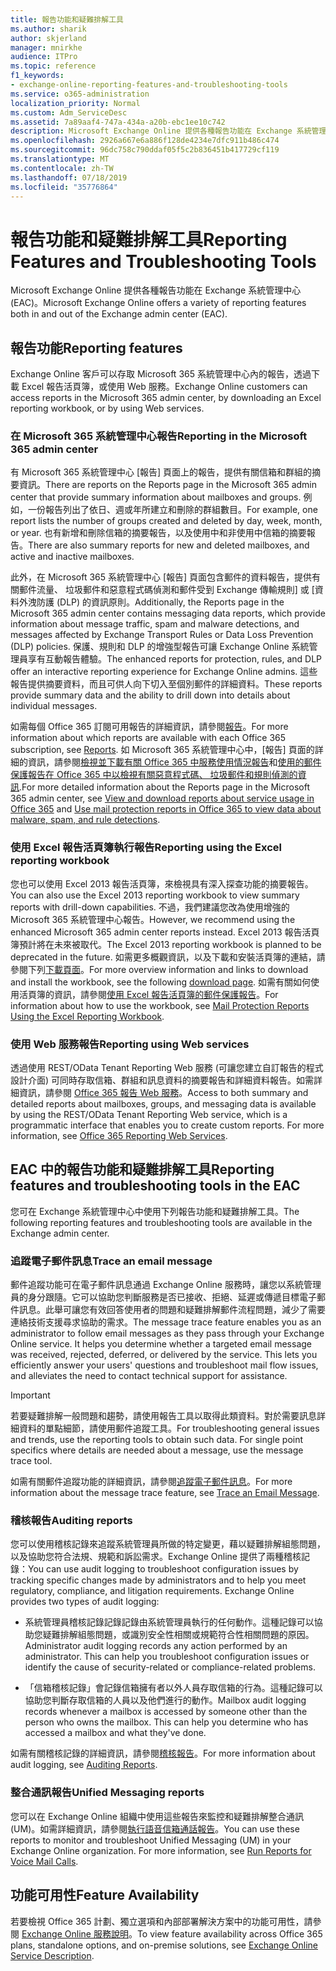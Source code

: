```yaml
---
title: 報告功能和疑難排解工具
ms.author: sharik
author: skjerland
manager: mnirkhe
audience: ITPro
ms.topic: reference
f1_keywords:
- exchange-online-reporting-features-and-troubleshooting-tools
ms.service: o365-administration
localization_priority: Normal
ms.custom: Adm_ServiceDesc
ms.assetid: 7a89aaf4-747a-434a-a20b-ebc1ee10c742
description: Microsoft Exchange Online 提供各種報告功能在 Exchange 系統管理中心 (EAC)。
ms.openlocfilehash: 2926a667e6a886f128de4234e7dfc911b486c474
ms.sourcegitcommit: 96dc758c790ddaf05f5c2b836451b417729cf119
ms.translationtype: MT
ms.contentlocale: zh-TW
ms.lasthandoff: 07/18/2019
ms.locfileid: "35776864"
---
```

# <a name="reporting-features-and-troubleshooting-tools"></a><span data-ttu-id="0862c-103">報告功能和疑難排解工具</span><span class="sxs-lookup"><span data-stu-id="0862c-103">Reporting Features and Troubleshooting Tools</span></span>

<span data-ttu-id="0862c-104">Microsoft Exchange Online 提供各種報告功能在 Exchange 系統管理中心 (EAC)。</span><span class="sxs-lookup"><span data-stu-id="0862c-104">Microsoft Exchange Online offers a variety of reporting features both in and out of the Exchange admin center (EAC).</span></span>
  
## <a name="reporting-features"></a><span data-ttu-id="0862c-105">報告功能</span><span class="sxs-lookup"><span data-stu-id="0862c-105">Reporting features</span></span>

<span data-ttu-id="0862c-106">Exchange Online 客戶可以存取 Microsoft 365 系統管理中心內的報告，透過下載 Excel 報告活頁簿，或使用 Web 服務。</span><span class="sxs-lookup"><span data-stu-id="0862c-106">Exchange Online customers can access reports in the Microsoft 365 admin center, by downloading an Excel reporting workbook, or by using Web services.</span></span>
  
### <a name="reporting-in-the-microsoft-365-admin-center"></a><span data-ttu-id="0862c-107">在 Microsoft 365 系統管理中心報告</span><span class="sxs-lookup"><span data-stu-id="0862c-107">Reporting in the Microsoft 365 admin center</span></span>

<span data-ttu-id="0862c-108">有 Microsoft 365 系統管理中心 [報告] 頁面上的報告，提供有關信箱和群組的摘要資訊。</span><span class="sxs-lookup"><span data-stu-id="0862c-108">There are reports on the Reports page in the Microsoft 365 admin center that provide summary information about mailboxes and groups.</span></span> <span data-ttu-id="0862c-109">例如，一份報告列出了依日、週或年所建立和刪除的群組數目。</span><span class="sxs-lookup"><span data-stu-id="0862c-109">For example, one report lists the number of groups created and deleted by day, week, month, or year.</span></span> <span data-ttu-id="0862c-110">也有新增和刪除信箱的摘要報告，以及使用中和非使用中信箱的摘要報告。</span><span class="sxs-lookup"><span data-stu-id="0862c-110">There are also summary reports for new and deleted mailboxes, and active and inactive mailboxes.</span></span> 
  
<span data-ttu-id="0862c-111">此外，在 Microsoft 365 系統管理中心 [報告] 頁面包含郵件的資料報告，提供有關郵件流量、 垃圾郵件和惡意程式碼偵測和郵件受到 Exchange 傳輸規則] 或 [資料外洩防護 (DLP) 的資訊原則。</span><span class="sxs-lookup"><span data-stu-id="0862c-111">Additionally, the Reports page in the Microsoft 365 admin center contains messaging data reports, which provide information about message traffic, spam and malware detections, and messages affected by Exchange Transport Rules or Data Loss Prevention (DLP) policies.</span></span> <span data-ttu-id="0862c-112">保護、規則和 DLP 的增強型報告可讓 Exchange Online 系統管理員享有互動報告體驗。</span><span class="sxs-lookup"><span data-stu-id="0862c-112">The enhanced reports for protection, rules, and DLP offer an interactive reporting experience for Exchange Online admins.</span></span> <span data-ttu-id="0862c-113">這些報告提供摘要資料，而且可供人向下切入至個別郵件的詳細資料。</span><span class="sxs-lookup"><span data-stu-id="0862c-113">These reports provide summary data and the ability to drill down into details about individual messages.</span></span>
  
<span data-ttu-id="0862c-114">如需每個 Office 365 訂閱可用報告的詳細資訊，請參閱[報告](../office-365-platform-service-description/reports.md)。</span><span class="sxs-lookup"><span data-stu-id="0862c-114">For more information about which reports are available with each Office 365 subscription, see [Reports](../office-365-platform-service-description/reports.md).</span></span> <span data-ttu-id="0862c-115">如 Microsoft 365 系統管理中心中，[報告] 頁面的詳細的資訊，請參閱[檢視並下載有關 Office 365 中服務使用情況報告](https://go.microsoft.com/fwlink/p/?LinkId=401187)和[使用的郵件保護報告在 Office 365 中以檢視有關惡意程式碼、 垃圾郵件和規則偵測的資訊](https://go.microsoft.com/fwlink/p/?LinkID=401102).</span><span class="sxs-lookup"><span data-stu-id="0862c-115">For more detailed information about the Reports page in the Microsoft 365 admin center, see [View and download reports about service usage in Office 365](https://go.microsoft.com/fwlink/p/?LinkId=401187) and [Use mail protection reports in Office 365 to view data about malware, spam, and rule detections](https://go.microsoft.com/fwlink/p/?LinkID=401102).</span></span>
  
### <a name="reporting-using-the-excel-reporting-workbook"></a><span data-ttu-id="0862c-116">使用 Excel 報告活頁簿執行報告</span><span class="sxs-lookup"><span data-stu-id="0862c-116">Reporting using the Excel reporting workbook</span></span>

<span data-ttu-id="0862c-117">您也可以使用 Excel 2013 報告活頁簿，來檢視具有深入探查功能的摘要報告。</span><span class="sxs-lookup"><span data-stu-id="0862c-117">You can also use the Excel 2013 reporting workbook to view summary reports with drill-down capabilities.</span></span> <span data-ttu-id="0862c-118">不過，我們建議您改為使用增強的 Microsoft 365 系統管理中心報告。</span><span class="sxs-lookup"><span data-stu-id="0862c-118">However, we recommend using the enhanced Microsoft 365 admin center reports instead.</span></span> <span data-ttu-id="0862c-119">Excel 2013 報告活頁簿預計將在未來被取代。</span><span class="sxs-lookup"><span data-stu-id="0862c-119">The Excel 2013 reporting workbook is planned to be deprecated in the future.</span></span> <span data-ttu-id="0862c-120">如需更多概觀資訊，以及下載和安裝活頁簿的連結，請參閱下列[下載頁面](https://go.microsoft.com/fwlink/p/?LinkId=271776)。</span><span class="sxs-lookup"><span data-stu-id="0862c-120">For more overview information and links to download and install the workbook, see the following [download page](https://go.microsoft.com/fwlink/p/?LinkId=271776).</span></span> <span data-ttu-id="0862c-121">如需有關如何使用活頁簿的資訊，請參閱[使用 Excel 報告活頁簿的郵件保護報告](https://go.microsoft.com/fwlink/p/?LinkId=285211)。</span><span class="sxs-lookup"><span data-stu-id="0862c-121">For information about how to use the workbook, see [Mail Protection Reports Using the Excel Reporting Workbook](https://go.microsoft.com/fwlink/p/?LinkId=285211).</span></span> 
  
### <a name="reporting-using-web-services"></a><span data-ttu-id="0862c-122">使用 Web 服務報告</span><span class="sxs-lookup"><span data-stu-id="0862c-122">Reporting using Web services</span></span>

<span data-ttu-id="0862c-p105">透過使用 REST/OData Tenant Reporting Web 服務 (可讓您建立自訂報告的程式設計介面) 可同時存取信箱、群組和訊息資料的摘要報告和詳細資料報告。如需詳細資訊，請參閱 [Office 365 報告 Web 服務](https://go.microsoft.com/fwlink/p/?LinkId=287041)。</span><span class="sxs-lookup"><span data-stu-id="0862c-p105">Access to both summary and detailed reports about mailboxes, groups, and messaging data is available by using the REST/OData Tenant Reporting Web service, which is a programmatic interface that enables you to create custom reports. For more information, see [Office 365 Reporting Web Services](https://go.microsoft.com/fwlink/p/?LinkId=287041).</span></span>
  
## <a name="reporting-features-and-troubleshooting-tools-in-the-eac"></a><span data-ttu-id="0862c-125">EAC 中的報告功能和疑難排解工具</span><span class="sxs-lookup"><span data-stu-id="0862c-125">Reporting features and troubleshooting tools in the EAC</span></span>

<span data-ttu-id="0862c-126">您可在 Exchange 系統管理中心中使用下列報告功能和疑難排解工具。</span><span class="sxs-lookup"><span data-stu-id="0862c-126">The following reporting features and troubleshooting tools are available in the Exchange admin center.</span></span>
  
### <a name="trace-an-email-message"></a><span data-ttu-id="0862c-127">追蹤電子郵件訊息</span><span class="sxs-lookup"><span data-stu-id="0862c-127">Trace an email message</span></span>

<span data-ttu-id="0862c-p106">郵件追蹤功能可在電子郵件訊息通過 Exchange Online 服務時，讓您以系統管理員的身分跟隨。它可以協助您判斷服務是否已接收、拒絕、延遲或傳遞目標電子郵件訊息。此舉可讓您有效回答使用者的問題和疑難排解郵件流程問題，減少了需要連絡技術支援尋求協助的需求。</span><span class="sxs-lookup"><span data-stu-id="0862c-p106">The message trace feature enables you as an administrator to follow email messages as they pass through your Exchange Online service. It helps you determine whether a targeted email message was received, rejected, deferred, or delivered by the service. This lets you efficiently answer your users' questions and troubleshoot mail flow issues, and alleviates the need to contact technical support for assistance.</span></span>
  
> [!IMPORTANT]
> <span data-ttu-id="0862c-p107">若要疑難排解一般問題和趨勢，請使用報告工具以取得此類資料。對於需要訊息詳細資料的單點細節，請使用郵件追蹤工具。</span><span class="sxs-lookup"><span data-stu-id="0862c-p107">For troubleshooting general issues and trends, use the reporting tools to obtain such data. For single point specifics where details are needed about a message, use the message trace tool.</span></span> 
  
<span data-ttu-id="0862c-133">如需有關郵件追蹤功能的詳細資訊，請參閱[追蹤電子郵件訊息](https://go.microsoft.com/fwlink/p/?LinkId=271777)。</span><span class="sxs-lookup"><span data-stu-id="0862c-133">For more information about the message trace feature, see [Trace an Email Message](https://go.microsoft.com/fwlink/p/?LinkId=271777).</span></span>
  
### <a name="auditing-reports"></a><span data-ttu-id="0862c-134">稽核報告</span><span class="sxs-lookup"><span data-stu-id="0862c-134">Auditing reports</span></span>

<span data-ttu-id="0862c-p108">您可以使用稽核記錄來追蹤系統管理員所做的特定變更，藉以疑難排解組態問題，以及協助您符合法規、規範和訴訟需求。Exchange Online 提供了兩種稽核記錄：</span><span class="sxs-lookup"><span data-stu-id="0862c-p108">You can use audit logging to troubleshoot configuration issues by tracking specific changes made by administrators and to help you meet regulatory, compliance, and litigation requirements. Exchange Online provides two types of audit logging:</span></span>
  
- <span data-ttu-id="0862c-p109">系統管理員稽核記錄記錄記錄由系統管理員執行的任何動作。這種記錄可以協助您疑難排解組態問題，或識別安全性相關或規範符合性相關問題的原因。</span><span class="sxs-lookup"><span data-stu-id="0862c-p109">Administrator audit logging records any action performed by an administrator. This can help you troubleshoot configuration issues or identify the cause of security-related or compliance-related problems.</span></span> 
    
- <span data-ttu-id="0862c-p110">「信箱稽核記錄」會記錄信箱擁有者以外人員存取信箱的行為。這種記錄可以協助您判斷存取信箱的人員以及他們進行的動作。</span><span class="sxs-lookup"><span data-stu-id="0862c-p110">Mailbox audit logging records whenever a mailbox is accessed by someone other than the person who owns the mailbox. This can help you determine who has accessed a mailbox and what they've done.</span></span> 
    
<span data-ttu-id="0862c-141">如需有關稽核記錄的詳細資訊，請參閱[稽核報告](https://go.microsoft.com/fwlink/p/?LinkId=271779)。</span><span class="sxs-lookup"><span data-stu-id="0862c-141">For more information about audit logging, see [Auditing Reports](https://go.microsoft.com/fwlink/p/?LinkId=271779).</span></span>
  
### <a name="unified-messaging-reports"></a><span data-ttu-id="0862c-142">整合通訊報告</span><span class="sxs-lookup"><span data-stu-id="0862c-142">Unified Messaging reports</span></span>

<span data-ttu-id="0862c-p111">您可以在 Exchange Online 組織中使用這些報告來監控和疑難排解整合通訊 (UM)。如需詳細資訊，請參閱[執行語音信箱通話報告](https://go.microsoft.com/fwlink/p/?LinkId=287042)。</span><span class="sxs-lookup"><span data-stu-id="0862c-p111">You can use these reports to monitor and troubleshoot Unified Messaging (UM) in your Exchange Online organization. For more information, see [Run Reports for Voice Mail Calls](https://go.microsoft.com/fwlink/p/?LinkId=287042).</span></span>
  
## <a name="feature-availability"></a><span data-ttu-id="0862c-145">功能可用性</span><span class="sxs-lookup"><span data-stu-id="0862c-145">Feature Availability</span></span>

<span data-ttu-id="0862c-146">若要檢視 Office 365 計劃、獨立選項和內部部署解決方案中的功能可用性，請參閱 [Exchange Online 服務說明](exchange-online-service-description.md)。</span><span class="sxs-lookup"><span data-stu-id="0862c-146">To view feature availability across Office 365 plans, standalone options, and on-premise solutions, see [Exchange Online Service Description](exchange-online-service-description.md).</span></span>
  


